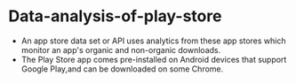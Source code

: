 # Data-analysis-of-play-store

- An app store data set or API uses analytics from these app stores which monitor an app's organic and non-organic downloads.
- The Play Store app comes pre-installed on Android devices that support Google Play,and can be downloaded on some Chrome.
